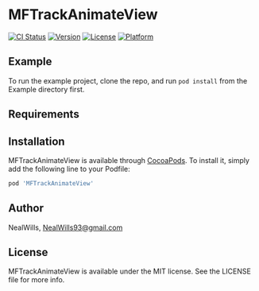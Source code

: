 # MFTrackAnimateView

[![CI Status](https://img.shields.io/travis/NealWills/MFTrackAnimateView.svg?style=flat)](https://travis-ci.org/NealWills/MFTrackAnimateView)
[![Version](https://img.shields.io/cocoapods/v/MFTrackAnimateView.svg?style=flat)](https://cocoapods.org/pods/MFTrackAnimateView)
[![License](https://img.shields.io/cocoapods/l/MFTrackAnimateView.svg?style=flat)](https://cocoapods.org/pods/MFTrackAnimateView)
[![Platform](https://img.shields.io/cocoapods/p/MFTrackAnimateView.svg?style=flat)](https://cocoapods.org/pods/MFTrackAnimateView)

## Example

To run the example project, clone the repo, and run `pod install` from the Example directory first.

## Requirements

## Installation

MFTrackAnimateView is available through [CocoaPods](https://cocoapods.org). To install
it, simply add the following line to your Podfile:

```ruby
pod 'MFTrackAnimateView'
```

## Author

NealWills, NealWills93@gmail.com

## License

MFTrackAnimateView is available under the MIT license. See the LICENSE file for more info.
